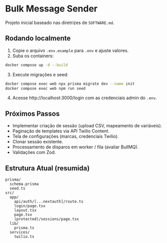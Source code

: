 # Bulk Message Sender

Projeto inicial baseado nas diretrizes de `SOFTWARE.md`.

## Rodando localmente

1. Copie o arquivo `.env.example` para `.env` e ajuste valores.
2. Suba os containers:

```bash
docker compose up -d --build
```

3. Execute migrações e seed:

```bash
docker compose exec web npx prisma migrate dev --name init
docker compose exec web npm run seed
```

4. Acesse http://localhost:3000/login com as credenciais admin do `.env`.

## Próximos Passos

- Implementar criação de sessão (upload CSV, mapeamento de variáveis).
- Paginação de templates via API Twilio Content.
- Tela de configurações (marcas, credenciais Twilio).
- Clonar sessão existente.
- Processamento de disparos em worker / fila (avaliar BullMQ).
- Validações com Zod.

## Estrutura Atual (resumida)

```
prisma/
  schema.prisma
  seed.ts
src/
  app/
    api/auth/[...nextauth]/route.ts
    login/page.tsx
    layout.tsx
    page.tsx
    (protected)/sessions/page.tsx
  lib/
    prisma.ts
  services/
    twilio.ts
```
